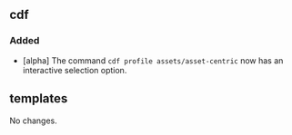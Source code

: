 ## cdf 

### Added

- [alpha] The command `cdf profile assets/asset-centric` now has an
interactive selection option.

## templates

No changes.